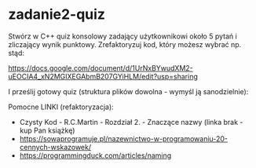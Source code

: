 # zadanie2-quiz

Stwórz w C++ quiz konsolowy zadający użytkownikowi około 5 pytań i zliczający wynik punktowy. Zrefaktoryzuj kod, który możesz wybrać np. stąd:

https://docs.google.com/document/d/1UrNxBYwudXM2-uEOCIA4_xN2MGIXEGAbmB207GYiHLM/edit?usp=sharing

I prześlij gotowy quiz (struktura plików dowolna - wymyśl ją sanodzielnie):

Pomocne LINKI (refaktoryzacja):

- Czysty Kod - R.C.Martin - Rozdział 2. - Znaczące nazwy (linka brak - kup Pan książkę)
- https://sowaprogramuje.pl/nazewnictwo-w-programowaniu-20-cennych-wskazowek/
- https://programmingduck.com/articles/naming
